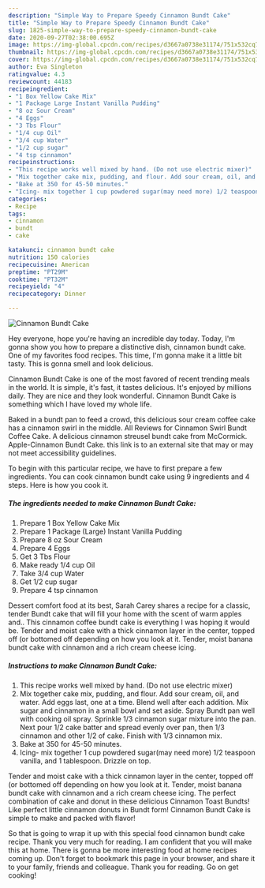 ```yaml
---
description: "Simple Way to Prepare Speedy Cinnamon Bundt Cake"
title: "Simple Way to Prepare Speedy Cinnamon Bundt Cake"
slug: 1825-simple-way-to-prepare-speedy-cinnamon-bundt-cake
date: 2020-09-27T02:38:00.695Z
image: https://img-global.cpcdn.com/recipes/d3667a0738e31174/751x532cq70/cinnamon-bundt-cake-recipe-main-photo.jpg
thumbnail: https://img-global.cpcdn.com/recipes/d3667a0738e31174/751x532cq70/cinnamon-bundt-cake-recipe-main-photo.jpg
cover: https://img-global.cpcdn.com/recipes/d3667a0738e31174/751x532cq70/cinnamon-bundt-cake-recipe-main-photo.jpg
author: Eva Singleton
ratingvalue: 4.3
reviewcount: 44183
recipeingredient:
- "1 Box Yellow Cake Mix"
- "1 Package Large Instant Vanilla Pudding"
- "8 oz Sour Cream"
- "4 Eggs"
- "3 Tbs Flour"
- "1/4 cup Oil"
- "3/4 cup Water"
- "1/2 cup sugar"
- "4 tsp cinnamon"
recipeinstructions:
- "This recipe works well mixed by hand. (Do not use electric mixer)"
- "Mix together cake mix, pudding, and flour. Add sour cream, oil, and water. Add eggs last, one at a time. Blend well after each addition. Mix sugar and cinnamon in a small bowl and set aside. Spray Bundt pan well with cooking oil spray. Sprinkle 1/3 cinnamon sugar mixture into the pan. Next pour 1/2 cake batter and spread evenly over pan, then 1/3 cinnamon and other 1/2 of cake. Finish with 1/3 cinnamon mix."
- "Bake at 350 for 45-50 minutes."
- "Icing- mix together 1 cup powdered sugar(may need more) 1/2 teaspoon vanilla, and 1 tablespoon. Drizzle on top."
categories:
- Recipe
tags:
- cinnamon
- bundt
- cake

katakunci: cinnamon bundt cake 
nutrition: 150 calories
recipecuisine: American
preptime: "PT29M"
cooktime: "PT32M"
recipeyield: "4"
recipecategory: Dinner

---
```



![Cinnamon Bundt Cake](https://img-global.cpcdn.com/recipes/d3667a0738e31174/751x532cq70/cinnamon-bundt-cake-recipe-main-photo.jpg)

Hey everyone, hope you're having an incredible day today. Today, I'm gonna show you how to prepare a distinctive dish, cinnamon bundt cake. One of my favorites food recipes. This time, I'm gonna make it a little bit tasty. This is gonna smell and look delicious.

Cinnamon Bundt Cake is one of the most favored of recent trending meals in the world. It is simple, it's fast, it tastes delicious. It's enjoyed by millions daily. They are nice and they look wonderful. Cinnamon Bundt Cake is something which I have loved my whole life.

Baked in a bundt pan to feed a crowd, this delicious sour cream coffee cake has a cinnamon swirl in the middle. All Reviews for Cinnamon Swirl Bundt Coffee Cake. A delicious cinnamon streusel bundt cake from McCormick. Apple-Cinnamon Bundt Cake. this link is to an external site that may or may not meet accessibility guidelines.


To begin with this particular recipe, we have to first prepare a few ingredients. You can cook cinnamon bundt cake using 9 ingredients and 4 steps. Here is how you cook it.

<!--inarticleads1-->

##### The ingredients needed to make Cinnamon Bundt Cake:

1. Prepare 1 Box Yellow Cake Mix
1. Prepare 1 Package (Large) Instant Vanilla Pudding
1. Prepare 8 oz Sour Cream
1. Prepare 4 Eggs
1. Get 3 Tbs Flour
1. Make ready 1/4 cup Oil
1. Take 3/4 cup Water
1. Get 1/2 cup sugar
1. Prepare 4 tsp cinnamon


Dessert comfort food at its best, Sarah Carey shares a recipe for a classic, tender Bundt cake that will fill your home with the scent of warm apples and.. This cinnamon coffee bundt cake is everything I was hoping it would be. Tender and moist cake with a thick cinnamon layer in the center, topped off (or bottomed off depending on how you look at it. Tender, moist banana bundt cake with cinnamon and a rich cream cheese icing. 

<!--inarticleads2-->

##### Instructions to make Cinnamon Bundt Cake:

1. This recipe works well mixed by hand. (Do not use electric mixer)
1. Mix together cake mix, pudding, and flour. Add sour cream, oil, and water. Add eggs last, one at a time. Blend well after each addition. Mix sugar and cinnamon in a small bowl and set aside. Spray Bundt pan well with cooking oil spray. Sprinkle 1/3 cinnamon sugar mixture into the pan. Next pour 1/2 cake batter and spread evenly over pan, then 1/3 cinnamon and other 1/2 of cake. Finish with 1/3 cinnamon mix.
1. Bake at 350 for 45-50 minutes.
1. Icing- mix together 1 cup powdered sugar(may need more) 1/2 teaspoon vanilla, and 1 tablespoon. Drizzle on top.


Tender and moist cake with a thick cinnamon layer in the center, topped off (or bottomed off depending on how you look at it. Tender, moist banana bundt cake with cinnamon and a rich cream cheese icing. The perfect combination of cake and donut in these delicious Cinnamon Toast Bundts! Like perfect little cinnamon donuts in Bundt form! Cinnamon Bundt Cake is simple to make and packed with flavor! 

So that is going to wrap it up with this special food cinnamon bundt cake recipe. Thank you very much for reading. I am confident that you will make this at home. There is gonna be more interesting food at home recipes coming up. Don't forget to bookmark this page in your browser, and share it to your family, friends and colleague. Thank you for reading. Go on get cooking!
